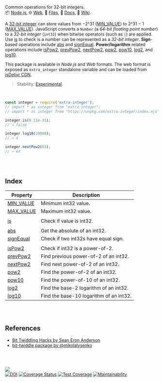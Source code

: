 Common operations for 32-bit integers.<br>
📦 [Node.js](https://www.npmjs.com/package/extra-integer),
🌐 [Web](https://www.npmjs.com/package/extra-integer.web),
📜 [Files](https://unpkg.com/extra-integer/),
📰 [Docs](https://nodef.github.io/extra-integer/),
📘 [Wiki](https://github.com/nodef/extra-integer/wiki/).

A [32-bit integer] can store values from −2^31 ([MIN_VALUE]) to 2^31 − 1
([MAX_VALUE]). JavaScript converts a `Number` (a *64-bit floating point number*)
to a *32-bit* *integer* (`int32`) when bitwise operators (such as `|`) are
applied. Use [is] to check is a number can be represented as a *32-bit integer*.
**Sign**-based operations include [abs] and [signEqual]. **Power/logarithm**
related operations include [isPow2], [prevPow2], [nextPow2], [pow2], [pow10],
[log2], and [log10].

This package is available in *Node.js* and *Web* formats. The web format
is exposed as `extra_integer` standalone variable and can be loaded from
[jsDelivr CDN].

> Stability: [Experimental](https://www.youtube.com/watch?v=L1j93RnIxEo).

[32-bit integer]: https://developer.mozilla.org/en-US/docs/Web/JavaScript/Reference/Operators/Bitwise_Operators
[jsDelivr CDN]: https://cdn.jsdelivr.net/npm/extra-integer.web/index.js

<br>

```javascript
const integer = require('extra-integer');
// import * as integer from "extra-integer";
// import * as integer from "https://unpkg.com/extra-integer/index.mjs"; (deno)

integer.is(9.11e-31);
// → false

integer.log10(10000);
// → 4

integer.nextPow2(63);
// → 64
```

<br>
<br>


## Index

| Property | Description |
|  ----  |  ----  |
| [MIN_VALUE] | Minimum int32 value. |
| [MAX_VALUE] | Maximum int32 value. |
|  |  |
| [is] | Check if value is int32. |
|  |  |
| [abs] | Get the absolute of an int32. |
| [signEqual] | Check if two int32s have equal sign. |
|  |  |
| [isPow2] | Check if int32 is a power-of-2. |
| [prevPow2] | Find previous power-of-2 of an int32. |
| [nextPow2] | Find next power-of-2 of an int32. |
| [pow2] | Find the power-of-2 of an int32. |
| [pow10] | Find the power-of-10 of an int32. |
| [log2] | Find the base-2 logarithm of an int32. |
| [log10] | Find the base-10 logarithm of an int32. |

<br>
<br>


## References

- [Bit Twiddling Hacks by Sean Eron Anderson](https://graphics.stanford.edu/~seander/bithacks.html)
- [bit-twiddle package by @mikolalysenko](https://www.npmjs.com/package/bit-twiddle)


<br>
<br>


[![](https://img.youtube.com/vi/EK32jo7i5LQ/maxresdefault.jpg)](https://www.youtube.com/watch?v=EK32jo7i5LQ)<br>
[![DOI](https://zenodo.org/badge/133167597.svg)](https://zenodo.org/badge/latestdoi/133167597)
[![Coverage Status](https://coveralls.io/repos/github/nodef/extra-integer/badge.svg?branch=master)](https://coveralls.io/github/nodef/extra-integer?branch=master)
[![Test Coverage](https://api.codeclimate.com/v1/badges/d9c12df80ca4add5422e/test_coverage)](https://codeclimate.com/github/nodef/extra-integer/test_coverage)
[![Maintainability](https://api.codeclimate.com/v1/badges/d9c12df80ca4add5422e/maintainability)](https://codeclimate.com/github/nodef/extra-integer/maintainability)


[MIN_VALUE]: https://nodef.github.io/extra-integer/variables/MIN_VALUE.html
[MAX_VALUE]: https://nodef.github.io/extra-integer/variables/MAX_VALUE.html
[is]: https://nodef.github.io/extra-integer/functions/is.html
[signEqual]: https://nodef.github.io/extra-integer/functions/signEqual.html
[abs]: https://nodef.github.io/extra-integer/functions/abs.html
[isPow2]: https://nodef.github.io/extra-integer/functions/isPow2.html
[prevPow2]: https://nodef.github.io/extra-integer/functions/prevPow2.html
[nextPow2]: https://nodef.github.io/extra-integer/functions/nextPow2.html
[pow2]: https://nodef.github.io/extra-integer/functions/pow2.html
[pow10]: https://nodef.github.io/extra-integer/functions/pow10.html
[log2]: https://nodef.github.io/extra-integer/functions/log2.html
[log10]: https://nodef.github.io/extra-integer/functions/log10.html
